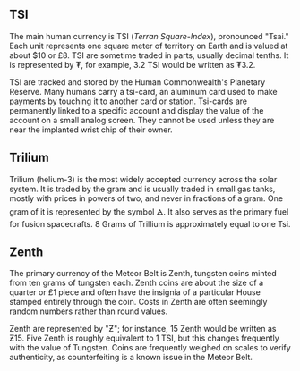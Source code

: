 ## TSI
The main human currency is TSI (_Terran Square-Index_), pronounced "Tsai." Each unit represents one square meter of territory on Earth and is valued at about $10 or £8. TSI are sometime traded in parts, usually decimal tenths. It is represented by ₮, for example, 3.2 TSI would be written as ₮3.2.

TSI are tracked and stored by the Human Commonwealth's Planetary Reserve. Many humans carry a tsi-card, an aluminum card used to make payments by touching it to another card or station. Tsi-cards are permanently linked to a specific account and display the value of the account on a small analog screen. They cannot be used unless they are near the implanted wrist chip of their owner.
## Trilium
Trilium (helium-3) is the most widely accepted currency across the solar system. It is traded by the gram and is usually traded in small gas tanks, mostly with prices in powers of two, and never in fractions of a gram. One gram of it is represented by the symbol 🜁. It also serves as the primary fuel for fusion spacecrafts. 8 Grams of Trillium is approximately equal to one Tsi. 
## Zenth
The primary currency of the Meteor Belt is Zenth, tungsten coins minted from ten grams of tungsten each. Zenth coins are about the size of a quarter or £1 piece and often have the insignia of a particular House stamped entirely through the coin. Costs in Zenth are often seemingly random numbers rather than round values.

Zenth are represented by "Ƶ"; for instance, 15 Zenth would be written as Ƶ15. Five Zenth is roughly equivalent to 1 TSI, but this changes frequently with the value of Tungsten. Coins are frequently weighed on scales to verify authenticity, as counterfeiting is a known issue in the Meteor Belt.